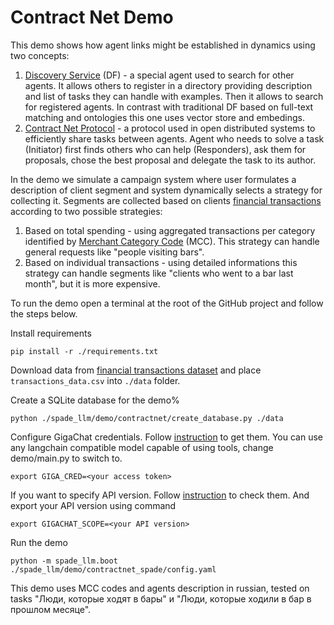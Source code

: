 # Contract Net Demo

This demo shows how agent links might be established in dynamics using two concepts:
1. [Discovery Service](https://ieeexplore.ieee.org/document/4624020) (DF) - a special agent used to search for other agents. It allows others to register in a directory providing description and list of tasks they can handle with examples. Then it allows to search for registered agents. In contrast with traditional DF based on full-text matching and ontologies this one uses vector store and embedings.
2. [Contract Net Protocol](https://en.wikipedia.org/wiki/Contract_Net_Protocol) - a protocol used in open distributed systems to efficiently share tasks between agents. Agent who needs to solve a task (Initiator) first finds others who can help (Responders), ask them for proposals, chose the best proposal and delegate the task to its author.

In the demo we simulate a campaign system where user formulates a description of client segment and system dynamically selects a strategy for collecting it. Segments are collected based on clients [financial transactions](https://www.kaggle.com/datasets/computingvictor/transactions-fraud-datasets/data) according to two possible strategies:
1. Based on total spending - using aggregated transactions per category identified by [Merchant Category Code](https://en.wikipedia.org/wiki/Merchant_category_code) (MCC). This strategy can handle general requests like "people visiting bars".
2. Based on individual transactions - using detailed informations this strategy can handle segments like "clients who went to a bar last month", but it is more expensive.

To run the demo open a terminal at the root of the GitHub project and follow the steps below.

Install requirements
```shell
pip install -r ./requirements.txt
```

Download data from [financial transactions dataset](https://www.kaggle.com/datasets/computingvictor/transactions-fraud-datasets/data) and place ```transactions_data.csv``` into ```./data``` folder.

Create a SQLite database for the demo%

```shell
python ./spade_llm/demo/contractnet/create_database.py ./data
```

Configure GigaChat credentials. Follow [instruction](https://developers.sber.ru/docs/ru/gigachat/individuals-quickstart)
to get them. You can use any langchain compatible model capable of using tools, change demo/main.py to switch to.
```
export GIGA_CRED=<your access token>
```
If you want to specify API version. Follow [instruction](https://developers.sber.ru/docs/ru/gigachain/overview#langchain-gigachat)
to check them. And export your API version using command
```
export GIGACHAT_SCOPE=<your API version>
```
Run the demo

```shell
python -m spade_llm.boot ./spade_llm/demo/contractnet_spade/config.yaml
```

This demo uses MCC codes and agents description in russian, tested on tasks "Люди, которые ходят в бары" и "Люди, которые ходили в бар в прошлом месяце". 

